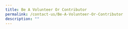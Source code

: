 ```yaml
---
title: Be A Volunteer Or Contributor
permalink: /contact-us/Be-A-Volunteer-Or-Contributor
description: ""
---
```

